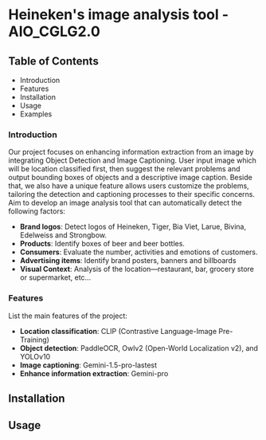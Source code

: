 # Heineken's image analysis tool - AIO_CGLG2.0 <Br>

## Table of Contents <Br>
- Introduction
- Features
- Installation
- Usage
- Examples

### Introduction <Br>
Our project focuses on enhancing information extraction from an image by integrating Object Detection and Image Captioning. User input image which will be location classified first, then suggest the relevant problems and output bounding boxes of objects and a descriptive image caption. Beside that, we also have a unique feature allows users customize the problems, tailoring the detection and captioning processes to their specific concerns. <Br>
Aim to develop an image analysis tool that can automatically detect the following factors:
- **Brand logos**: Detect logos of Heineken, Tiger, Bia Viet, Larue, Bivina, Edelweiss and Strongbow.
- **Products**: Identify boxes of beer and beer bottles.
- **Consumers**: Evaluate the number, activities and emotions of customers.
- **Advertising items**: Identify brand posters, banners and billboards
- **Visual Context**: Analysis of the location—restaurant, bar, grocery store or supermarket, etc...

### Features <Br>
List the main features of the project:
- **Location classification**: CLIP (Contrastive Language-Image Pre-Training)
- **Object detection**: PaddleOCR, Owlv2 (Open-World Localization v2), and YOLOv10 
- **Image captioning**: Gemini-1.5-pro-lastest
- **Enhance information extraction**: Gemini-pro

## Installation

## Usage
